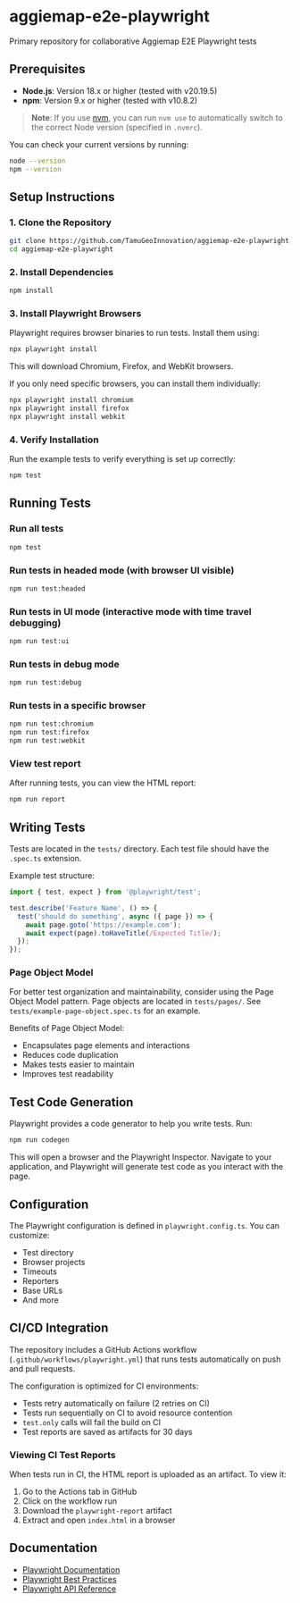 # aggiemap-e2e-playwright

Primary repository for collaborative Aggiemap E2E Playwright tests

## Prerequisites

- **Node.js**: Version 18.x or higher (tested with v20.19.5)
- **npm**: Version 9.x or higher (tested with v10.8.2)

> **Note**: If you use [nvm](https://github.com/nvm-sh/nvm), you can run `nvm use` to automatically switch to the correct Node version (specified in `.nvmrc`).

You can check your current versions by running:
```bash
node --version
npm --version
```

## Setup Instructions

### 1. Clone the Repository

```bash
git clone https://github.com/TamuGeoInnovation/aggiemap-e2e-playwright.git
cd aggiemap-e2e-playwright
```

### 2. Install Dependencies

```bash
npm install
```

### 3. Install Playwright Browsers

Playwright requires browser binaries to run tests. Install them using:

```bash
npx playwright install
```

This will download Chromium, Firefox, and WebKit browsers.

If you only need specific browsers, you can install them individually:
```bash
npx playwright install chromium
npx playwright install firefox
npx playwright install webkit
```

### 4. Verify Installation

Run the example tests to verify everything is set up correctly:

```bash
npm test
```

## Running Tests

### Run all tests
```bash
npm test
```

### Run tests in headed mode (with browser UI visible)
```bash
npm run test:headed
```

### Run tests in UI mode (interactive mode with time travel debugging)
```bash
npm run test:ui
```

### Run tests in debug mode
```bash
npm run test:debug
```

### Run tests in a specific browser
```bash
npm run test:chromium
npm run test:firefox
npm run test:webkit
```

### View test report
After running tests, you can view the HTML report:
```bash
npm run report
```

## Writing Tests

Tests are located in the `tests/` directory. Each test file should have the `.spec.ts` extension.

Example test structure:
```typescript
import { test, expect } from '@playwright/test';

test.describe('Feature Name', () => {
  test('should do something', async ({ page }) => {
    await page.goto('https://example.com');
    await expect(page).toHaveTitle(/Expected Title/);
  });
});
```

### Page Object Model

For better test organization and maintainability, consider using the Page Object Model pattern. Page objects are located in `tests/pages/`. See `tests/example-page-object.spec.ts` for an example.

Benefits of Page Object Model:
- Encapsulates page elements and interactions
- Reduces code duplication
- Makes tests easier to maintain
- Improves test readability

## Test Code Generation

Playwright provides a code generator to help you write tests. Run:
```bash
npm run codegen
```

This will open a browser and the Playwright Inspector. Navigate to your application, and Playwright will generate test code as you interact with the page.

## Configuration

The Playwright configuration is defined in `playwright.config.ts`. You can customize:
- Test directory
- Browser projects
- Timeouts
- Reporters
- Base URLs
- And more

## CI/CD Integration

The repository includes a GitHub Actions workflow (`.github/workflows/playwright.yml`) that runs tests automatically on push and pull requests.

The configuration is optimized for CI environments:
- Tests retry automatically on failure (2 retries on CI)
- Tests run sequentially on CI to avoid resource contention
- `test.only` calls will fail the build on CI
- Test reports are saved as artifacts for 30 days

### Viewing CI Test Reports

When tests run in CI, the HTML report is uploaded as an artifact. To view it:
1. Go to the Actions tab in GitHub
2. Click on the workflow run
3. Download the `playwright-report` artifact
4. Extract and open `index.html` in a browser

## Documentation

- [Playwright Documentation](https://playwright.dev/)
- [Playwright Best Practices](https://playwright.dev/docs/best-practices)
- [Playwright API Reference](https://playwright.dev/docs/api/class-playwright)
